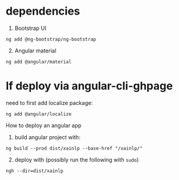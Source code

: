 # dependencies
1. Bootstrap UI

```shell
ng add @ng-bootstrap/ng-bootstrap
```

2. Angular material
```shell
ng add @angular/material
```

# If deploy via angular-cli-ghpage
need to first add localize package:

```shell
ng add @angular/localize
```

How to deploy an angular app
1. build angular project with: 
```
ng build --prod dist/xainlp --base-href "/xainlp/"
```
2. deploy with (possibly run the following with `sudo`)
```
ngh --dir=dist/xainlp
```
